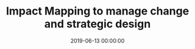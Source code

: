 ---
title: 'Impact Mapping to manage change and strategic design'
description: 'Panel to discuss Impact Mapping to manage change and strategic design'
conference: 'Virtual DDD'
type: 'panel'
location: 'online'
website: 'https://virtualddd.com/'
video: '7u-EtXVKR5g'
date: 2019-06-13 00:00:00
featured_image: 'images/speaking/2019-06-13-virtual-ddd-impact-mapping-to-manage-change-and-strategic-design.webp'
---